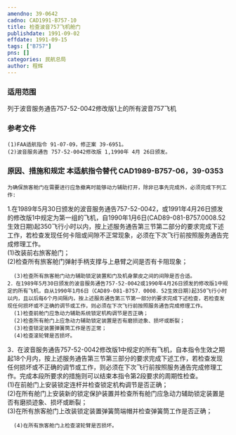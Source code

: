 ```yaml
---
amendno: 39-0642  
cadno: CAD1991-B757-10  
title: 检查波音757飞机舱门  
publishdate: 1991-09-02  
effdate: 1991-09-15  
tags: ["B757"]  
pns: []  
categories: 民航总局  
author: 程辉  
---
```

  
### 适用范围  
列于波音服务通告757-52-0042修改版1上的所有波音757飞机  
  
<!--more-->  
### 参考文件  
    (1)FAA适航指令 91-07-09，修正案 39-6951。  
    (2)波音服务通告 757-52-0042修改版 1,1990年 4月 26日颁发。  
  
### 原因、措施和规定 本适航指令替代 CAD1989-B757-06，39-0353  
    为确保旅客舱门在需要进行应急撤离时能够动力辅助打开，除非已事先完成外，必须完成下列工作:  
1.在1989年5月30日颁发的波音服务通告757-52-0042，或1991年4月26日颁发的修改版1中规定为第一组的飞机，自1990年1月6日(CAD89-081-B757.0008.52生效日期)起350飞行小时以内，按上述服务通告第三节第二部分的要求完成下述工作，若检查发现任何卡阻或间隙不正常现象，必须在下次飞行前按照服务通告完成修理工作。  
      (1)改装前右旅客舱门；  
      (2)检查所有旅客舱门弹射手柄支撑与上悬臂之间是否有卡阻现象；  
  
      (3)检查所有旅客舱门动力辅助锁定装置和门及机身蒙皮之间的间隙是否合适。  
    2．在1989年5月30日颁发的波音服务通告757-52-0042或1990年4月26日颁发的修改版1中规定的所有飞机，自从1990年1月6日（CAD89-081-B757．0008．52生效日期)起350飞行小时以内，且以后每6个月间隔内，按上述服务通告第三节第一部分的要求完成下述检查，若检查发现任何损坏或不正确的调节或工作，则必须在下次飞行前按照服务通告完成修理工作。  
      (1)检查前舱门应急动力辅助系统锁定机构调节是否正确；  
      (2)检查所有舱门上应急动力辅助锁定装置是否有磨损迹象、损坏或断裂；  
      (3)检查锁定装置弹簧筒工作是否正常；  
      (4)检查滚轮臂是否损坏。  
  
3．在波音服务通告757-52-0042修改版1中规定的所有飞机，自本指令生效之期起18个月内，按上述服务通告第三节第三部分的要求完成下述工作，若检查发现任何损坏或不正确的调节或工作，则必须在下次飞行前按照服务通告完成修理工作。完成本段所要求的措施则可以结束本指令第2段要求的周期性检查。  
      (1)在前舱门上安装锁定连杆并检查锁定机构调节是否正确；  
      (2)在所有舱门上安装新的锁定保护装置并检查所有舱门应急动力辅助锁定装置是否有磨损迹象、损坏或断裂；  
      (3)在所有旅客舱门上改装锁定装置弹簧筒端帽并检查弹簧筒工作是否正确；  
  
      (4)在所有旅客舱门上检查滚轮臂是否损坏。  
